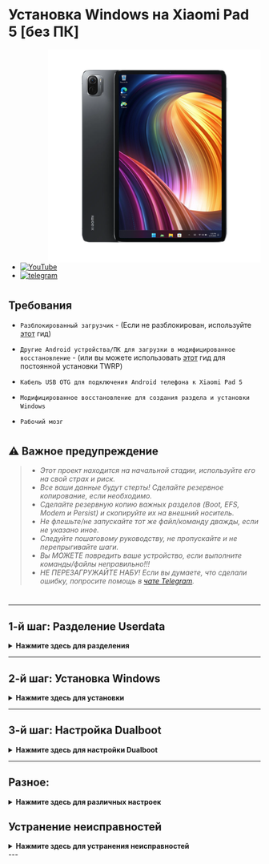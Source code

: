 # Установка Windows на Xiaomi Pad 5 [без ПК]
<img align="right" src="/guide/nabu.png" width="425" alt="Windows 11 Running On A Xiaomi Pad 5">

- [![YouTube](https://github.com/Kumar-Jy/Windows-in-PocoF1-Without-PC/assets/20044626/3abc8b52-c5c6-4495-b623-d1312195d639)](https://youtu.be/57yx5eoBu5U)
- [![telegram](https://img.shields.io/badge/chat-telegram-brightgreen.svg?logo=telegram&style=flat-square)](https://t.me/WinInstaller)
#

## Требования
- ```Разблокированный загрузчик``` - (Если не разблокирован, используйте [этот](https://github.com/erdilS/Port-Windows-11-Xiaomi-Pad-5/blob/main/guide/English/unlock-bootloader-en.md) гид)

- `Другие Android устройства/ПК для загрузки в модифицированное восстановление` - (или вы можете использовать [этот](TWRPInstallation-ru.md) гид для постоянной установки TWRP)

- `Кабель USB OTG для подключения Android телефона к Xiaomi Pad 5`

- `Модифицированное восстановление для создания раздела и установки Windows`

-  ```Рабочий мозг```
#

## ⚠️ Важное предупреждение
> - _Этот проект находится на начальной стадии, используйте его на свой страх и риск._
> - _Все ваши данные будут стерты! Сделайте резервное копирование, если необходимо._
> - _Сделайте резервную копию важных разделов (Boot, EFS, Modem и Persist) и скопируйте их на внешний носитель._
> - _Не флешьте/не запускайте тот же файл/команду дважды, если не указано иное._
> - _Следуйте пошаговому руководству, не пропускайте и не перепрыгивайте шаги._
> - _Вы МОЖЕТЕ повредить ваше устройство, если выполните команды/файлы неправильно!!!_
> - _НЕ ПЕРЕЗАГРУЖАЙТЕ НАБУ! Если вы думаете, что сделали ошибку, попросите помощь в [чате Telegram](https://t.me/WinInstaller)._
#

---

## 1-й шаг: Разделение Userdata
<details>
  <summary><strong>Нажмите здесь для разделения</strong></summary> 
  
- Скачайте [модифицированное восстановление TWRP](https://github.com/Kumar-Jy/Windows-in-NABU-Without-PC/releases/tag/Modded-TWRP-Recovery) на ваше Android-устройство и Xiaomi Pad 5.

- Скачайте [Magisk Manager APK](https://github.com/topjohnwu/Magisk/releases) на ваш Xiaomi Pad 5.

- Перезагрузите Pad 5 в режим Fastboot, удерживая кнопки уменьшения громкости и питания.

- Подключите ваше Android-устройство или ПК к Pad 5 с помощью кабеля USB OTG и откройте сайт [https://arkt-7.github.io/nabu/](https://arkt-7.github.io/nabu/) в любом браузере (рекомендуется Chrome).

- Нажмите на `Connect Device Fastboot` и выберите `Android`. Устройство подключится, и будет отображена информация о вашем Pad 5.

- Теперь перейдите в раздел `Boot Any Image`, выберите `modded-twrp.img`, нажмите на `Boot`, и TWRP откроется на вашем Pad 5.

- Если это не удастся, вы можете использовать команду `fastboot boot modded-twrp.img` через platform-tools на ПК или через приложение Bugjaeger или Termux на Android для загрузки вашего Pad 5 в модифицированное восстановление TWRP.

- Теперь отсоедините кабель USB OTG. Перейдите в раздел `Install` в TWRP, выберите `magisk.apk` и проведите для прошивки (пропустите этот шаг, если ваше устройство уже имеет root).

- Теперь на главном экране перейдите в `Advanced` > `Terminal` и введите команду `partition $` (замените `$` на желаемый размер раздела в ГБ, например, `partition 60`).

- Перезагрузитесь в систему и завершите настройку Android.

- Скачайте и установите [Magisk.apk](https://github.com/topjohnwu/Magisk/releases), откройте его и перезагрузите, если будет предложено.

</details>

---

## 2-й шаг: Установка Windows
<details>
  <summary><strong>Нажмите здесь для установки</strong></summary>

- Скачайте последнюю версию [`WinInstaller.zip`](https://github.com/Kumar-Jy/Windows-in-NABU-Without-PC/releases/tag/Nabu-WinInstaller).

- Скачайте обычный [`Windows ARM ESD`](https://arkt-7.github.io/woawin/), или вы можете скачать [`24h2 IoT LTSC`](https://drive.google.com/file/d/1WvTUIldcmffprJ2ZrdrLjlKqlz_vSlYa/view?usp=drivesdk).

- Поместите файл ESD в папку `Download` на вашем Xiaomi Pad 5 или в папку `WOA` на USB-накопителе. (Да, вы также можете установить его с помощью USB-накопителя.)

- Перезагрузитесь в модифицированное восстановление TWRP, перейдите в раздел Install, выберите `WinInstaller.zip` и проведите для прошивки. После завершения прошивки перезагрузитесь в систему.

- Подождите, пока все процессы завершатся, и появится настройка Windows. (Это может занять максимум 10-15 минут и в конечном итоге устройство перезагрузится 2-3 раза.)

</details>

---

## 3-й шаг: Настройка Dualboot
<details>
  <summary><strong>Нажмите здесь для настройки Dualboot</strong></summary>
  
- Дважды щелкните на значок `Android` на рабочем столе, чтобы переключиться на Android (с Windows).
- Чтобы загрузиться с Android в Windows, установите приложение [Woa-Helper.apk](https://github.com/n00b69/woa-helper/releases) из папки "Загрузки", разрешите root-права и нажмите `QUICK BOOT TO WINDOWS`.

</details>

---

## Разное:
<details>
  <summary><strong>Нажмите здесь для различных настроек</strong></summary>
  
- Найдите папку `Toolbox` на диске `C:\`. Она содержит различные полезные файлы и папки.
- Чтобы установить Microsoft Office, подключитесь к интернету и запустите `Office Tool Plus.exe` из папки `office_tool`.
- Для AtlasOS разархивируйте и запустите `AMEWizard`, выберите `AtlasPlaybook.apbx` и следуйте инструкциям.
- Для активации Windows и Office подключитесь к интернету и запустите `winactivator.bat` от имени администратора.

</details>

## Устранение неисправностей
<details>
  <summary><strong>Нажмите здесь для устранения неисправностей</strong></summary>

#### После того, как вы нажмете на значок Android с рабочего стола Windows, если устройство загружается в TWRP:
> - (Эта ошибка обычно возникает, если вы используете кастомную прошивку и прошили WinInstaller с неактивного раздела.)
> - Переключите слоты в разделе перезагрузки TWRP и перезагрузитесь в систему.
> - Откройте приложение Woa-Helper, разрешите root-права, нажмите `MOUNT WINDOWS PARTITION`, затем нажмите `backup boot partition` и выберите `Windows`.

#### Если не удается загрузиться в Windows, выполните следующие шаги:
> - Перезагрузитесь в fastboot и прошейте ваш Android boot.img: `fastboot flash boot_ab /path/to/boot.img`.
> - Вы можете просто перезагрузиться в TWRP с помощью команды `fastboot boot /path/to/twrp.img` и восстановить boot.img из папки `/sdcard/backup`.
> - Если вы используете AOSP ROM и TWRP установлен на вторичном разделе, введите команду fastboot `fastboot set_active other`, и ваш Android вернется.

> [!TIP]
> Вы можете использовать [`Nabu Fastboot Tool`](https://arkt-7.github.io/nabu/) для ввода всех этих команд для устранения неисправностей.
> 
> Найдите папку `backup` на внутреннем хранилище вашего устройства и сохраните её в безопасном месте (например, на Google Drive).

</details>
---
